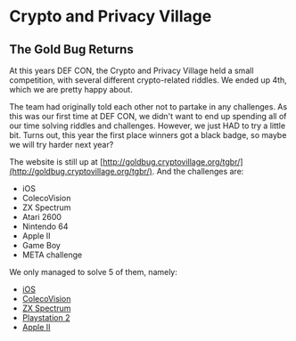 # Crypto and Privacy Village
## The Gold Bug Returns

At this years DEF CON, the Crypto and Privacy Village held a small competition, with several different crypto-related riddles. We ended up 4th, which we are pretty happy about.

The team had originally told each other not to partake in any challenges. As this was our first time at DEF CON,
 we didn't want to end up spending all of our time solving riddles and challenges. However, we just HAD to try a little bit.
Turns out, this year the first place winners got a black badge, so maybe we will try harder next year?

The website is still up at [http://goldbug.cryptovillage.org/tgbr/](http://goldbug.cryptovillage.org/tgbr/). And the challenges are:

- iOS
- ColecoVision
- ZX Spectrum
- Atari 2600
- Nintendo 64
- Apple II
- Game Boy
- META challenge

We only managed to solve 5 of them, namely:

- [iOS]()
- [ColecoVision]()
- [ZX Spectrum](./ZXSpectrum/ZXSpectrum.md)
- [Playstation 2]()
- [Apple II]()
